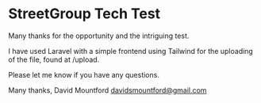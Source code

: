 # StreetGroup Tech Test

Many thanks for the opportunity and the intriguing test.

I have used Laravel with a simple frontend using Tailwind for the uploading of the file, found at /upload.

Please let me know if you have any questions.

Many thanks,
David Mountford
davidsmountford@gmail.com